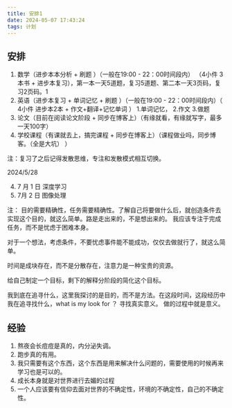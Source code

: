 ```yaml
---
title: 安排1
date: 2024-05-07 17:43:24
tags: 计划
---
```


## 安排
1. 数学（进步本本分析 + 刷题 ）（一般在19:00 - 22：00时间段内） （4小件 3本书 + 进步本复习），第一本一天5道题，复习5道题、第二本一天3页码，复习2页码。1
2. 英语（进步本复习 + 单词记忆 + 刷题 ）（一般在19:00 - 22：00时间段内）（ 4小件 进步本2本 + 作文+翻译+记忆单词 ） 1.单词记忆， 2.作文 3.做题
3. 论文（目前在阅读论文阶段 + 同步在博客上）（有缘就看，有缘就写字，最多一天100字）
4. 学校课程（有课就去上，搞完课程 + 同步在博客上）（课程做业吗，同步博客。（全是大坑） ）

注：复习了之后记得发散思维，专注和发散模式相互切换。

2024/5/28

4. 7 月 1 日 深度学习
5. 7月 2 日 图像处理

注： 目的需要精确性，任务需要精确性。了解自己将要做什么后，就创造条件去实现这个目的，就这么简单。路是走出来的，不是想出来的。
我应该专注于完成任务，而不是忧虑于困难本身。

对于一个想法，考虑条件，不要忧虑事件能不能成功，仅仅去做就行了，就这么简单。

时间是成块存在，而不是分散存在，注意力是一种宝贵的资源。


给自己制定一个目标，剩下的解释分阶段的简化这个目标。


我到底在追寻什么，这里我探讨的是目的，而不是方法。在这段时间，这段经历中我在追寻找什么，what is my look for ？ 寻找真实意义。 做的过程中就是意义。


## 经验

1. 熬夜会长痘痘是真的，内分泌失调。
2. 跑步真的有用。
3. 我只需要有这个东西，这个东西是用来解决什么问题的，需要使用的时候再来学习也是可以的。
4. 成长本身就是对世界进行去媚的过程
5. 一个人应该要有信仰去面对世界的不确定性，环境的不确定性，自己的不确定性。